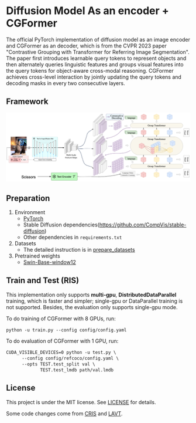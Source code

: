 # Diffusion Model As an encoder + CGFormer
The official PyTorch implementation of diffusion model as an image encoder and CGFormer as an decoder, which is from the CVPR 2023 paper "Contrastive Grouping with Transformer for Referring Image Segmentation". The paper first introduces learnable query tokens to represent objects and then alternately queries linguistic features and groups visual features into the query tokens for object-aware cross-modal reasoning. CGFormer achieves cross-level interaction by jointly updating the query tokens and decoding masks in every two consecutive layers.

## Framework
<p align="center">
  <img src="image/framework.png" width="1000">
</p>

## Preparation

1. Environment
   - [PyTorch](www.pytorch.org)
   - Stable Diffusion dependencies(https://github.com/CompVis/stable-diffusion)
   - Other dependencies in `requirements.txt`
2. Datasets
   - The detailed instruction is in [prepare_datasets](data/READEME.md)
3. Pretrained weights
   - [Swin-Base-window12](https://github.com/SwinTransformer/storage/releases/download/v1.0.0/swin_base_patch4_window12_384_22k.pth)

## Train and Test (RIS)

This implementation only supports **multi-gpu**, **DistributedDataParallel** training, which is faster and simpler; single-gpu or DataParallel training is not supported. Besides, the evaluation only supports single-gpu mode.

To do training of CGFormer with 8 GPUs, run:

```
python -u train.py --config config/config.yaml
```

To do evaluation of CGFormer with 1 GPU, run:
```
CUDA_VISIBLE_DEVICES=0 python -u test.py \
      --config config/refcoco/config.yaml \
      --opts TEST.test_split val \
             TEST.test_lmdb path/val.lmdb
```
## License

This project is under the MIT license. See [LICENSE](LICENSE) for details.


Some code changes come from [CRIS](https://github.com/DerrickWang005/CRIS.pytorch/tree/master) and [LAVT](https://github.com/yz93/LAVT-RIS).
